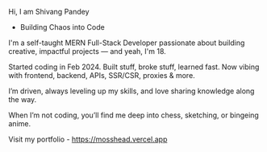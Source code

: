 Hi, I am Shivang Pandey
- Building Chaos into Code

I'm a self-taught MERN Full-Stack Developer passionate about building creative, impactful projects — and yeah, I'm 18.

Started coding in Feb 2024. Built stuff, broke stuff, learned fast. Now vibing with frontend, backend, APIs, SSR/CSR, proxies & more.

I’m driven, always leveling up my skills, and love sharing knowledge along the way.

When I’m not coding, you’ll find me deep into chess, sketching, or bingeing anime.

Visit my portfolio - https://mosshead.vercel.app